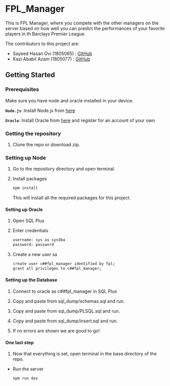 # FPL_Manager

This is FPL Manager, where you compete with the other managers on the server based on how well you
can predict the performances of your favorite players in th Barclays Premier League.

The contributors to this project are:
- Sayeed Hasan Ovi (1805065) : [GitHub](https://github.com/Sayeed-Hasan-Ovi)
- Kazi Ababil Azam (1805077) : [GitHub](https://github.com/ababiltalha)

## Getting Started

### Prerequisites

Make sure you have node and oracle installed in your device.

**`Node.js`**: Install Node.js from [here](https://nodejs.org/en/download/)

**`Oracle`**: Install Oracle from [here](http://www.oracle.com/index.html) and register for an account of your own


### Getting the repository

1. Clone the repo or download zip.

### Setting up Node

1. Go to the repository directory and open terminal.

2. Install packages

    ```sh
    npm install
    ```
   This will install all the required packages for this project.

#### Setting up Oracle

1. Open SQL Plus

2. Enter credentials

   ```sh
   username: sys as sysdba
   password: password
   ```

3.  Create a new user sa

    ```sh
    create user c##fpl_manager identified by fpl;
    grant all privileges to c##fpl_manager;
    ```

#### Setting up the Database

1. Connect to oracle as c##fpl_manager in SQL Plus

2. Copy and paste from sql_dump/schemas.sql and run.

3. Copy and paste from sql_dump/PLSQL.sql and run.

4. Copy and paste from sql_dump/insert.sql and run.

5. If no errors are shown we are good to go!

#### One last step

1. Now that everything is set, open terminal in the base directory of the repo.

- Run the server

    ```sh
    npm run dev 
    ```